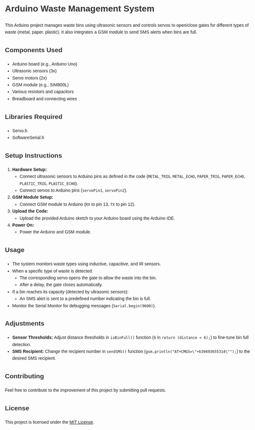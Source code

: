 <!DOCTYPE html>
<html lang="en">
<head>
  <meta charset="UTF-8">
  <meta name="viewport" content="width=device-width, initial-scale=1.0">
  <title>Arduino Waste Management System</title>
  <style>
    body {
      font-family: Arial, sans-serif;
      line-height: 1.6;
      max-width: 800px;
      margin: 0 auto;
      padding: 20px;
    }
    h1, h2 {
      color: #333;
    }
    pre {
      background-color: #f4f4f4;
      padding: 10px;
      border: 1px solid #ddd;
    }
  </style>
</head>
<body>
  <h1>Arduino Waste Management System</h1>

  <p>This Arduino project manages waste bins using ultrasonic sensors and controls servos to open/close gates for different types of waste (metal, paper, plastic). It also integrates a GSM module to send SMS alerts when bins are full.</p>

  <h2>Components Used</h2>
  <ul>
    <li>Arduino board (e.g., Arduino Uno)</li>
    <li>Ultrasonic sensors (3x)</li>
    <li>Servo motors (2x)</li>
    <li>GSM module (e.g., SIM800L)</li>
    <li>Various resistors and capacitors</li>
    <li>Breadboard and connecting wires</li>
  </ul>

  <h2>Libraries Required</h2>
  <ul>
    <li>Servo.h</li>
    <li>SoftwareSerial.h</li>
  </ul>

  <h2>Setup Instructions</h2>
  <ol>
    <li><strong>Hardware Setup:</strong>
      <ul>
        <li>Connect ultrasonic sensors to Arduino pins as defined in the code (<code>METAL_TRIG</code>, <code>METAL_ECHO</code>, <code>PAPER_TRIG</code>, <code>PAPER_ECHO</code>, <code>PLASTIC_TRIG</code>, <code>PLASTIC_ECHO</code>).</li>
        <li>Connect servos to Arduino pins (<code>servoPin1</code>, <code>servoPin2</code>).</li>
      </ul>
    </li>
    <li><strong>GSM Module Setup:</strong>
      <ul>
        <li>Connect GSM module to Arduino (<code>RX</code> to pin 13, <code>TX</code> to pin 12).</li>
      </ul>
    </li>
    <li><strong>Upload the Code:</strong>
      <ul>
        <li>Upload the provided Arduino sketch to your Arduino board using the Arduino IDE.</li>
      </ul>
    </li>
    <li><strong>Power On:</strong>
      <ul>
        <li>Power the Arduino and GSM module.</li>
      </ul>
    </li>
  </ol>

  <h2>Usage</h2>
  <ul>
    <li>The system monitors waste types using inductive, capacitive, and IR sensors.</li>
    <li>When a specific type of waste is detected:
      <ul>
        <li>The corresponding servo opens the gate to allow the waste into the bin.</li>
        <li>After a delay, the gate closes automatically.</li>
      </ul>
    </li>
    <li>If a bin reaches its capacity (detected by ultrasonic sensors):
      <ul>
        <li>An SMS alert is sent to a predefined number indicating the bin is full.</li>
      </ul>
    </li>
    <li>Monitor the Serial Monitor for debugging messages (<code>Serial.begin(9600)</code>).</li>
  </ul>

  <h2>Adjustments</h2>
  <ul>
    <li><strong>Sensor Thresholds:</strong> Adjust distance thresholds in <code>isBinFull()</code> function (<code>6</code> in <code>return (distance &lt; 6);</code>) to fine-tune bin full detection.</li>
    <li><strong>SMS Recipient:</strong> Change the recipient number in <code>sendSMS()</code> function (<code>gsm.println("AT+CMGS=\"+639493655314\"");</code>) to the desired SMS recipient.</li>
  </ul>

  <h2>Contributing</h2>
  <p>Feel free to contribute to the improvement of this project by submitting pull requests.</p>

  <h2>License</h2>
  <p>This project is licensed under the <a href="LICENSE">MIT License</a>.</p>
</body>
</html>

